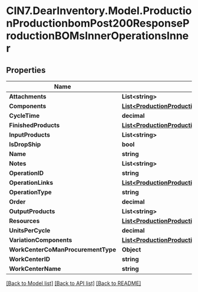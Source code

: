 # CIN7.DearInventory.Model.ProductionProductionbomPost200ResponseProductionBOMsInnerOperationsInner

## Properties

| Name                               | Type                                                                                                                                                                                                                    | Description | Notes      |
| ---------------------------------- | ----------------------------------------------------------------------------------------------------------------------------------------------------------------------------------------------------------------------- | ----------- | ---------- |
| **Attachments**                    | **List&lt;string&gt;**                                                                                                                                                                                                  |             | [optional] |
| **Components**                     | [**List&lt;ProductionProductionbomPost200ResponseProductionBOMsInnerOperationsInnerComponentsInner&gt;**](ProductionProductionbomPost200ResponseProductionBOMsInnerOperationsInnerComponentsInner.md)                   |             | [optional] |
| **CycleTime**                      | **decimal**                                                                                                                                                                                                             |             | [optional] |
| **FinishedProducts**               | [**List&lt;ProductionProductionbomPost200ResponseProductionBOMsInnerOperationsInnerFinishedProductsInner&gt;**](ProductionProductionbomPost200ResponseProductionBOMsInnerOperationsInnerFinishedProductsInner.md)       |             | [optional] |
| **InputProducts**                  | **List&lt;string&gt;**                                                                                                                                                                                                  |             | [optional] |
| **IsDropShip**                     | **bool**                                                                                                                                                                                                                |             | [optional] |
| **Name**                           | **string**                                                                                                                                                                                                              |             | [optional] |
| **Notes**                          | **List&lt;string&gt;**                                                                                                                                                                                                  |             | [optional] |
| **OperationID**                    | **string**                                                                                                                                                                                                              |             | [optional] |
| **OperationLinks**                 | [**List&lt;ProductionProductionbomPutRequestOperationsInnerOperationLinksInner&gt;**](ProductionProductionbomPutRequestOperationsInnerOperationLinksInner.md)                                                           |             | [optional] |
| **OperationType**                  | **string**                                                                                                                                                                                                              |             | [optional] |
| **Order**                          | **decimal**                                                                                                                                                                                                             |             | [optional] |
| **OutputProducts**                 | **List&lt;string&gt;**                                                                                                                                                                                                  |             | [optional] |
| **Resources**                      | [**List&lt;ProductionProductionbomPutRequestOperationsInnerResourcesInner&gt;**](ProductionProductionbomPutRequestOperationsInnerResourcesInner.md)                                                                     |             | [optional] |
| **UnitsPerCycle**                  | **decimal**                                                                                                                                                                                                             |             | [optional] |
| **VariationComponents**            | [**List&lt;ProductionProductionbomPost200ResponseProductionBOMsInnerOperationsInnerVariationComponentsInner&gt;**](ProductionProductionbomPost200ResponseProductionBOMsInnerOperationsInnerVariationComponentsInner.md) |             | [optional] |
| **WorkCenterCoManProcurementType** | **Object**                                                                                                                                                                                                              |             | [optional] |
| **WorkCenterID**                   | **string**                                                                                                                                                                                                              |             | [optional] |
| **WorkCenterName**                 | **string**                                                                                                                                                                                                              |             | [optional] |

[[Back to Model list]](../README.md#documentation-for-models) [[Back to API list]](../README.md#documentation-for-api-endpoints) [[Back to README]](../README.md)
